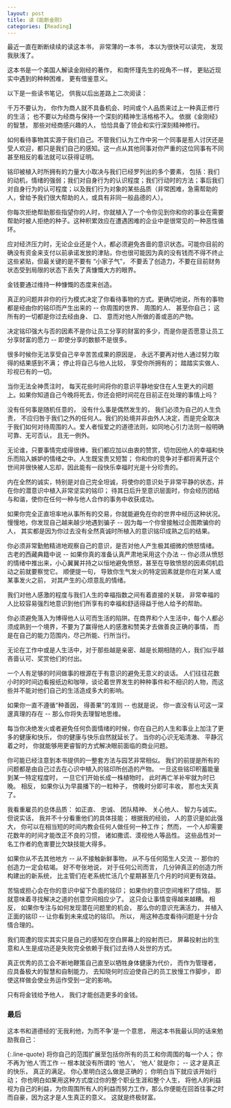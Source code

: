 ```yaml
---
layout: post
title: 读《能断金刚》
categories: [Reading]
---
```


最近一直在断断续续的读这本书， 非常薄的一本书， 本以为很快可以读完， 发现我肤浅了。

这本书是一个美国人解读金刚经的著作， 和南怀瑾先生的视角不一样， 更贴近现实中遇到的种种困难， 更有借鉴意义。

以下是一些读书笔记， 供我以后出差路上二次阅读：

千万不要认为， 你作为商人就不具备机会、时间或个人品质来过上一种真正修行的生活； 也不要以为经商与保持一个深刻的精神生活格格不入。 依据《金刚经》的智慧， 那些对经商感兴趣的人， 恰恰具备了领会和实行深刻精神修行。

如何看待事物其实源于我们自己。不管我们认为工作中另一个同事是惹人讨厌还是受人欢迎，都只是我们自己的感知。这一点从其他同事对你严重的这位同事有不同甚至相反的看法就可以获得证明。

铭印被植入时所拥有的力量大小取决与我们已经罗列出的多个要素， 包括：我们的动机，情绪的强弱；我们对自身行为的认识程度；我们行动时的方法；事后我们对自身行为的认可程度；以及我们行为对象的某些品质（非常困难，急需帮助的人，曾给予我们很大帮助的人，或具有非同一般品德的人）。

你每次拒绝帮助那些指望你的人时，你就植入了一个令你见到你和你的事业在需要帮助时被人拒绝的种子。这种积累效应在遭遇困难的企业中是很常见的一种恶性循环。

应对经济压力时，无论企业还是个人，都必须避免吝啬的意识状态。可能你目前的确没有资金来支付以前承诺发放的津贴，你也很可能因为真的没有钱而不得不终止这些紧贴，但最关键的是不要有 “小家子气”， 不要丢了创造力，不要在目前财务状态受到局限的状态下丢失了真慷慨大方的眼界。

金钱要通过维持一种慷慨的态度来创造。

真正的问题并非你的行为模式决定了你看待事物的方式。更确切地说，所有的事物都是经由你的铭印而产生出来的 -- 你周围的世界、 周围的人、 甚至你自己； 这所有的一切都是你过去经由身、 口、 意而对他人所做的善或恶的产物。

决定铭印强大与否的因素不是你让员工分享的财富的多少，而是你是否愿意让员工分享财富的愿力 -- 即使分享的数额不是很多。

很多时候你无法享受自己辛辛苦苦成果的原因是， 永远不要再对他人通过努力取得的结果感到不满； 停止将自己与他人比较， 享受你所拥有的； 踏踏实实做人、 珍视已有的一切。

当你无法全神贯注时， 每天花些时间将你的意识平静地安住在人生更大的问题上。如果你知道自己今晚将死去，你还会把时间花在目前正在处理的事情上吗？

没有任何事是随机任意的， 没有什么事是偶然发生的， 我们必须为自己的人生负责， 不应归咎于我们之外的任何人。我们的处境并非由外人决定，而是完全取决于我们如何对待周围的人。爱人者恒爱之的道德法则，如同地心引力法则一般明确可靠、无可否认， 且无一例外。

无论谁，只要事情完成得很棒，我们都应加以由衷的赞赏，切勿因他人的幸福和快乐而陷入嫉妒的情绪之中。人生既宝贵又短暂； 你和你的竞争对手都将离开这个世间并很快被人忘却，因此能有一段快乐幸福时光是十分珍贵的。

内在全然的诚实，特别是对自己完全坦诚，将使你的意识处于非常平静的状态，并在你的潜意识中植入非常坚实的铭印； 待其日后升至意识层面时，你会经历团结与和谐，使你在任何一种与他人合作的事务中收获成功。

如果你完全正直坦率地从事所有的交易，你就能避免在你的世界中经历这种状况。慢慢地，你发现自己越来越少地遇到骗子 -- 因为每一个你曾接触过企图欺骗你的人， 其实都是因为你过去没有全然真诚时所植入的意识铭印成熟之后的结果。

你必须非常勤勉精进地观察自己的意识，是否对他人产生极其细微的愤怒情绪。 古老的西藏典籍中说 -- 如果你真的准备认真严肃地采用这个办法 -- 你必须从愤怒的情绪中推出来，小心翼翼并持之以恒地避免愤怒，甚至在导致愤怒的因素伺机启动之前就要察觉它。 顺便提一句， 导致你生气发火的特定因素就是你在对某人或某事发火之前， 对其产生的心烦意乱的情绪。

我们对他人感激的程度与我们人生的幸福指数之间有着直接的关联， 非常幸福的人比较容易强烈地意识到他们所享有的幸福和舒适得益于他人给予的帮助。

你必须避免落入为博得他人认可而生活的陷阱。在商界和个人生活中，每个人都必须成熟到一个境界，不要为了赢得他人的感激和赞美才去做善良正确的事情， 而是在自己的能力范围内，尽己所能、行所当行。

无论在工作中或是人生活中，对于那些越是亲密、越是长期相随的人，我们似乎越吝啬认可、奖赏他们的付出。

一个人有足够的时间做事的根源在于有意识的避免无意义的谈话。 人们往往花数小时的时间边看报纸边和咖啡，谈论着世界发生的种种事件和不相识的人物，而这些并不能对他们自己的生活造成多大的影响。

如果你一直不遵循“种善因， 得善果”的准则 -- 也就是说， 你一直没有认可这一深邃真理的存在 -- 那么你将失去理智地思维。

每当你决绝发火或者避免任何负面情绪的时候，你在自己的人生和事业上加注了更多的健康和快乐， 你的健康与快乐自然就延长了。 当你的心识无垢清澈、 平静沉着之时， 你就能够用更睿智的方式解决眼前面临的商业问题。

你可能已经注意到本书提供的一整套方法与园艺非常相似。 我们的前提是所有的问题都是由自己过去在心识中植入的铭印所创造的产物。 一旦这些铭印积蓄能量到某一特定程度时， 一旦它们开始长成一株植物时， 此时再亡羊补牢就为时已晚。 相反， 如果你认为早晨播下的一粒种子， 傍晚时分即可丰收， 那也太天真了。

我看重雇员的总体品质： 如正直、 忠诚、 团队精神、 关心他人、 智力与诚实。 但说实话， 我并不十分看重他们的具体技能； 根据我的经验， 人的意识是如此强大， 你可以在相当短的时间内教会任何人做任何一种工作； 然而， 一个人却需要花数年的时间才能改正不良的习惯， 诸如撒谎、漠视他人等品性。 这些品性对一名工作者的危害要比欠缺技能大得多。

如果你从不去其他地方 -- 从不接触新鲜事物， 从不与任何陌生人交流 -- 那你的创造力一定会枯竭。 好不夸张地说， 对于任何公司而言， 几分钟真正的创造力所构建出的新系统， 比主管们在老系统忙活几个星期甚至几个月的时间更有效益。

苦恼或担心会在你的意识中留下负面的铭印； 如果你的意识空间堆积了烦恼， 那就意味着寻找解决之道的创意空间相应少了。 这只会让事情变得越来越糟。 相反， 如果你专注与如何发现潜在问题里的机会， 那么你的意识充满活力， 并植入正面的铭印 -- 让你看到未来成功的铭印。 所以， 用这种态度看待问题是十分合情合理的。

我们周遭的现实其实只是自己的感知在空白屏幕上的投射而已， 屏幕投射出的生意和人生是成功还是失败完全依赖于我们过去待人处世的方式。

真正优秀的员工会不断地鞭策自己直至以牺牲身体健康为代价， 而作为管理者， 应具备极大的智慧和自制能力， 去知晓何时应迫使自己的员工放慢工作脚步， 即使这样做会使业务运作受到一定的影响。

只有将金钱给予他人， 我们才能创造更多的金钱。

### 最后
这本书和道德经的'无我利他，为而不争'是一个意思， 用这本书我最认同的话来勉励我自己：

{:.line-quote}
将你自己的范围扩展至包括你所有的员工和你周围的每一个人； 你不再为‘他人’而工作 -- 根本就没有所谓的 ‘他人’， ‘他人’ 就是你； -- 这才是真正的快乐， 真正的满足。 你心里明白这么做是正确的； 你明白当下就应该开始行动； 你也明白如果用这种方式度过你的整个职业生涯和整个人生， 将他人的利益视为自己的利益，为你周围所有人的利益而努力工作，那么你便能在回首往事之时而自豪，因为这才是人生真正的意义。 这就是终极财富。
